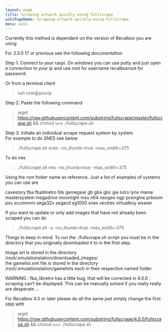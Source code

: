 ```yaml
---
layout: page
title: Scraping artwork quickly using Fullscrape
wikiPageName: Scraping-artwork-quickly-using-Fullscrape
menu: wiki
---
```


Currently this method is dependent on the version of Recalbox you are using

For 3.3.0 17 or previous see the following documentation


 Step 1.  Connect to your raspi.  On windows you can use putty  and just open a connection to your ip and use root for username  recalboxroot for password.  

Or from a terminal client
>ssh root@yourip   

Step 2. Paste the following command 
> wget https://raw.githubusercontent.com/substring/fullscrape/master/fullscrape.sh && chmod u+x ./fullscrape.sh

Step 3.  Initiate an individual scrape request system by system  
For example to do SNES  see below
> ./fullscrape.sh snes -no_thumb=true -max_width=375

To do nes 
> ./fullscrape.sh nes -no_thumb=true -max_width=375

Using the rom folder name as reference. Just a list of examples of systems you can use are 

cavestory
fba
fbalibretro
fds
gamegear
gb
gba
gbc
gw
lutro
lynx
mame
mastersystem
megadrive
moonlight
msx
n64
neogeo
ngp
pcengine
prboom
psx
scummvm
sega32x
segacd
sg1000
snes
vectrex
virtualboy
wswan


If you want to update or only add images that have not already been scraped you can do 

> ./fullscrape.sh -u  -no_thumb=true -max_width=375   


Things to keep in mind.
To run the ./fullscrape.sh script you must be in the directory that you originally downloaded it to in the first step. 

Image art is stored in the directory /root/.emulationstation/downloaded_images/     
the gamelist.xml file is stored in the directory /root/.emulationstation/gamelists
each in their respective named folder

WARNING : fba_libretro has a little bug, that will be corrected in 4.0.0 : scraping can’t be displayed. This can be manually solved if you really really are desperate …






For Recalbox 4.0 or later please do all the same just simply change the first step with

> wget https://raw.githubusercontent.com/substring/fullscrape/4.0.0/fullscrape.sh && chmod u+x ./fullscrape.sh

